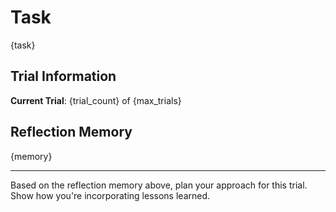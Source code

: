 # Task

{task}

## Trial Information

**Current Trial**: {trial_count} of {max_trials}

## Reflection Memory

{memory}

---

Based on the reflection memory above, plan your approach for this trial. Show how you're incorporating lessons learned.
